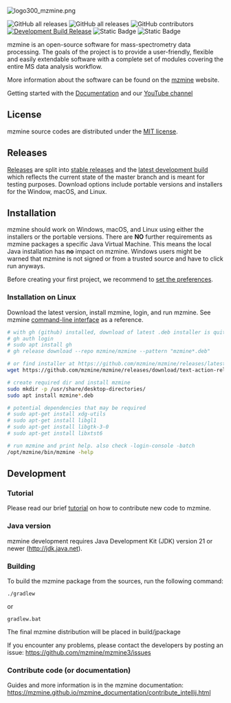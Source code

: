 ![logo300_mzmine.png](mzmine-community%2Flogo%2Flogo300_mzmine.png)

![GitHub all releases](https://img.shields.io/github/downloads/mzmine/mzmine/total)
![GitHub all releases](https://img.shields.io/github/downloads/mzmine/mzmine/latest/total)
![GitHub contributors](https://img.shields.io/github/contributors/mzmine/mzmine)
[![Development Build Release](https://github.com/mzmine/mzmine/actions/workflows/dev_build_release.yml/badge.svg)](https://github.com/mzmine/mzmine/actions/workflows/dev_build_release.yml)
![Static Badge](https://img.shields.io/badge/JDK%20version-23-blue)
![Static Badge](https://img.shields.io/badge/JavaFX%20version-23-%2391219c)

mzmine is an open-source software for mass-spectrometry data processing. The goals of the project is
to provide a user-friendly, flexible and easily extendable software with a complete set of modules
covering the entire MS data analysis workflow.

More information about the software can be found on the [mzmine](http://mzmine.github.io) website.

Getting started with the [Documentation](https://mzmine.github.io/mzmine_documentation/index.html) and our [YouTube channel](https://www.youtube.com/@mzmineproject/playlists?view=1&sort=lad&flow=grid)

## License

mzmine source codes are distributed under the [MIT license](LICENSE.txt).


## Releases

[Releases](https://github.com/mzmine/mzmine3/releases?q=&expanded=true) are split into [stable releases](https://github.com/mzmine/mzmine3/releases/latest)
and
the [latest development build](https://github.com/mzmine/mzmine3/releases/tag/Development-release)
which reflects the current state of the master branch and is meant for testing purposes. Download
options include portable versions and installers for the Window, macOS, and Linux.

## Installation

mzmine should work on Windows, macOS, and Linux using either the installers or the portable versions. There are **NO** further requirements as mzmine packages a specific Java Virtual Machine. This means the local Java installation has **no** impact on mzmine. Windows users might be warned that mzmine is not signed or from a trusted source and have to click run anyways. 

Before creating your first project, we recommend to [set the preferences](#set-user-preferences).

### Installation on Linux

Download the latest version, install mzmine, login, and run mzmine. See mzmine [command-line interface](https://mzmine.github.io/mzmine_documentation/commandline_tool.html) as a reference.  
```bash
# with gh (github) installed, download of latest .deb installer is quite easy
# gh auth login
# sudo apt install gh
# gh release download --repo mzmine/mzmine --pattern "mzmine*.deb"

# or find installer at https://github.com/mzmine/mzmine/releases/latest 
wget https://github.com/mzmine/mzmine/releases/download/text-action-release/mzmine_4.3.1_amd64.deb

# create required dir and install mzmine
sudo mkdir -p /usr/share/desktop-directories/
sudo apt install mzmine*.deb

# potential dependencies that may be required 
# sudo apt-get install xdg-utils
# sudo apt-get install libgl1
# sudo apt-get install libgtk-3-0
# sudo apt-get install libxtst6

# run mzmine and print help. also check -login-console -batch
/opt/mzmine/bin/mzmine -help
```

## Development

### Tutorial

Please read our brief [tutorial](http://mzmine.github.io/development.html) on how to contribute new
code to mzmine.

### Java version

mzmine development requires Java Development Kit (JDK) version 21 or newer (http://jdk.java.net).


### Building

To build the mzmine package from the sources, run the following command:

    ./gradlew

or

    gradlew.bat

The final mzmine distribution will be placed in build/jpackage

If you encounter any problems, please contact the developers by posting an issue:
https://github.com/mzmine/mzmine3/issues

### Contribute code (or documentation)
Guides and more information is in the mzmine documentation:
https://mzmine.github.io/mzmine_documentation/contribute_intellij.html
